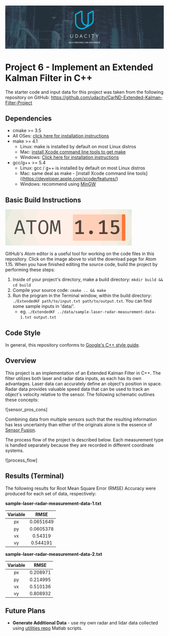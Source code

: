 ![ScreenShot](../../term_1/3_behavioral_cloning/images/loading_screen.png)
# Project 6 - Implement an Extended Kalman Filter in C++

The starter code and input data for this project was taken from the following repository on GitHub: 
https://github.com/udacity/CarND-Extended-Kalman-Filter-Project

## Dependencies

* cmake >= 3.5
 * All OSes: [click here for installation instructions](https://cmake.org/install/)
* make >= 4.1
  * Linux: make is installed by default on most Linux distros
  * Mac: [install Xcode command line tools to get make](https://developer.apple.com/xcode/features/)
  * Windows: [Click here for installation instructions](http://gnuwin32.sourceforge.net/packages/make.htm)
* gcc/g++ >= 5.4
  * Linux: gcc / g++ is installed by default on most Linux distros
  * Mac: same deal as make - [install Xcode command line tools]((https://developer.apple.com/xcode/features/)
  * Windows: recommend using [MinGW](http://www.mingw.org/)

## Basic Build Instructions

[![atom](screenshots/atom.png)](https://github.com/atom/atom/releases)

GitHub's Atom editor is a useful tool for working on the code files in this repository. Click on the image above to visit the download page for Atom 1.15. When you have finished editing the source code, build the project by performing these steps:

1. Inside of your project's directory, make a build directory: `mkdir build && cd build`
2. Compile your source code: `cmake .. && make`
3. Run the program in the Terminal window, within the build directory: `./ExtendedKF path/to/input.txt path/to/output.txt`. You can find
   some sample inputs in 'data/'.
    - eg. `./ExtendedKF ../data/sample-laser-radar-measurement-data-1.txt output.txt`

## Code Style

In general, this repository conforms to [Google's C++ style guide](https://google.github.io/styleguide/cppguide.html).

## Overview

This project is an implementation of an Extended Kalman Filter in C++. The filter utilizes both laser and radar data inputs, as each has its own advantages. Laser data can accurately define an object's position in space. Radar data provides valuable speed data that can be used to track an object's velocity relative to the sensor. The following schematic outlines these concepts:

![sensor_pros_cons]

Combining data from multiple sensors such that the resulting information has less uncertainty than either of the originals alone is the essence of [Sensor Fusion](https://en.wikipedia.org/wiki/Sensor_fusion).

The process flow of the project is described below. Each measurement type is handled separately because they are recorded in different coordinate systems. 

![process_flow]

## Results (Terminal)

The following results for Root Mean Square Error (RMSE) Accuracy were produced for each set of data, respectively:

**sample-laser-radar-measurement-data-1.txt**

| Variable | RMSE |
|:--------:|:----:|
| px       | 0.0651649 |
| py       | 0.0605378 |
| vx       | 0.54319   | 
| vy       | 0.544191  |

**sample-laser-radar-measurement-data-2.txt**

| Variable | RMSE |
|:--------:|:----:|
| px       | 0.208971 |
| py       | 0.214995 |
| vx       | 0.510136 | 
| vy       | 0.808932 |

## Future Plans

+ **Generate Additional Data** - use my own radar and lidar data collected using [utilities repo](https://github.com/udacity/CarND-Mercedes-SF-Utilities) Matlab scripts.
